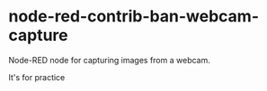# node-red-contrib-ban-webcam-capture

Node-RED node for capturing images from a webcam. 

It's for practice
